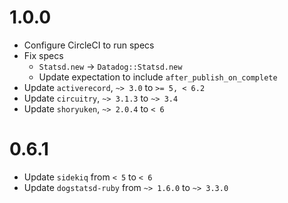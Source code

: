 # 1.0.0
- Configure CircleCI to run specs
- Fix specs
  - `Statsd.new` -> `Datadog::Statsd.new`
  - Update expectation to include `after_publish_on_complete`
- Update `activerecord`, `~> 3.0` to `>= 5, < 6.2`
- Update `circuitry`, `~> 3.1.3` to `~> 3.4`
- Update `shoryuken`, `~> 2.0.4` to `< 6`

# 0.6.1
- Update `sidekiq` from `< 5` to `< 6`
- Update `dogstatsd-ruby` from `~> 1.6.0` to `~> 3.3.0`
